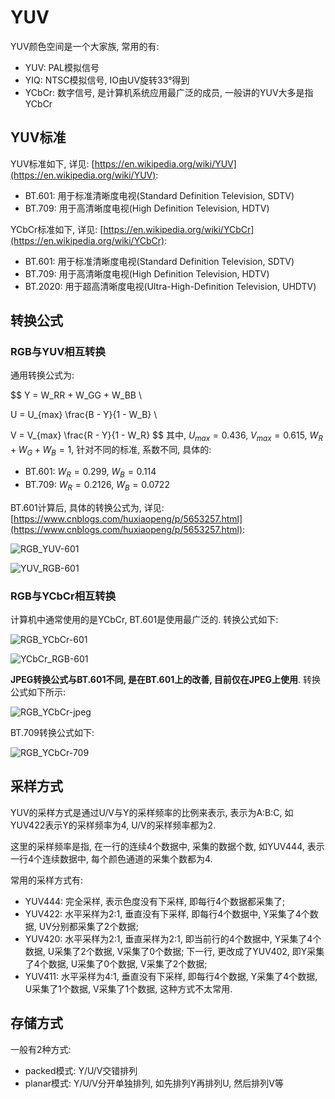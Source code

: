 # YUV

YUV颜色空间是一个大家族, 常用的有:
- YUV: PAL模拟信号
- YIQ: NTSC模拟信号, IO由UV旋转33°得到
- YCbCr: 数字信号, 是计算机系统应用最广泛的成员, 一般讲的YUV大多是指YCbCr

## YUV标准

YUV标准如下, 详见: [https://en.wikipedia.org/wiki/YUV](https://en.wikipedia.org/wiki/YUV):

- BT.601: 用于标准清晰度电视(Standard Definition Television, SDTV)
- BT.709: 用于高清晰度电视(High Definition Television, HDTV)

YCbCr标准如下, 详见: [https://en.wikipedia.org/wiki/YCbCr](https://en.wikipedia.org/wiki/YCbCr):
- BT.601: 用于标准清晰度电视(Standard Definition Television, SDTV)
- BT.709: 用于高清晰度电视(High Definition Television, HDTV)
- BT.2020: 用于超高清晰度电视(Ultra-High-Definition Television, UHDTV)

## 转换公式

### RGB与YUV相互转换

通用转换公式为:

$$
Y = W_RR + W_GG + W_BB \\

U = U_{max} \frac{B - Y}{1 - W_B} \\

V = V_{max} \frac{R - Y}{1 - W_R}
$$
其中, $U_{max}=0.436$, $V_{max}=0.615$, $W_R+W_G+W_B=1$, 针对不同的标准, 系数不同, 具体的:
- BT.601: $W_R=0.299$, $W_B=0.114$
- BT.709: $W_R=0.2126$, $W_B=0.0722$

BT.601计算后, 具体的转换公式为, 详见: [https://www.cnblogs.com/huxiaopeng/p/5653257.html](https://www.cnblogs.com/huxiaopeng/p/5653257.html):

![RGB_YUV-601](https://gitee.com/yfor1008/pictures/raw/master/RGB_YUV-601.png)

![YUV_RGB-601](https://gitee.com/yfor1008/pictures/raw/master/YUV_RGB-601.png)

### RGB与YCbCr相互转换
计算机中通常使用的是YCbCr, BT.601是使用最广泛的. 转换公式如下:

![RGB_YCbCr-601](https://gitee.com/yfor1008/pictures/raw/master/RGB_YCbCr-601.png)

![YCbCr_RGB-601](https://gitee.com/yfor1008/pictures/raw/master/YCbCr_RGB-601.png)

**JPEG转换公式与BT.601不同, 是在BT.601上的改善, 目前仅在JPEG上使用**. 转换公式如下所示:

![RGB_YCbCr-jpeg](https://gitee.com/yfor1008/pictures/raw/master/RGB_YCbCr-jpeg.png)

BT.709转换公式如下:

![RGB_YCbCr-709](https://gitee.com/yfor1008/pictures/raw/master/RGB_YCbCr-709.png)

## 采样方式

YUV的采样方式是通过U/V与Y的采样频率的比例来表示, 表示为A:B:C, 如YUV422表示Y的采样频率为4, U/V的采样频率都为2.

这里的采样频率是指, 在一行的连续4个数据中, 采集的数据个数, 如YUV444, 表示一行4个连续数据中, 每个颜色通道的采集个数都为4.

常用的采样方式有:
- YUV444: 完全采样, 表示色度没有下采样, 即每行4个数据都采集了;
- YUV422: 水平采样为2:1, 垂直没有下采样, 即每行4个数据中, Y采集了4个数据, UV分别都采集了2个数据;
- YUV420: 水平采样为2:1, 垂直采样为2:1, 即当前行的4个数据中, Y采集了4个数据, U采集了2个数据, V采集了0个数据; 下一行, 更改成了YUV402, 即Y采集了4个数据, U采集了0个数据, V采集了2个数据;
- YUV411: 水平采样为4:1, 垂直没有下采样, 即每行4个数据, Y采集了4个数据, U采集了1个数据, V采集了1个数据, 这种方式不太常用.



## 存储方式

一般有2种方式:
- packed模式: Y/U/V交错排列
- planar模式: Y/U/V分开单独排列, 如先排列Y再排列U, 然后排列V等